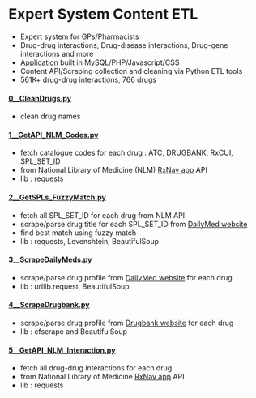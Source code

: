 # Expert System Content ETL
- Expert system for GPs/Pharmacists
- Drug-drug interactions, Drug-disease interactions, Drug-gene interactions and more
- <a href="https://github.com/bjmcnamee/Compass_Application">Application</a> built in MySQL/PHP/Javascript/CSS
- Content API/Scraping collection and cleaning via Python ETL tools
- 561K+ drug-drug interactions, 766 drugs
####
####
#### <a href="https://github.com/bjmcnamee/Compass_ETL/blob/main/ETL/code/0__CleanDrugs.py">0__CleanDrugs.py</a>
- clean drug names

#### <a href="https://github.com/bjmcnamee/Compass_ETL/blob/main/ETL/code/1__GetAPI_NLM_Codes.py">1__GetAPI_NLM_Codes.py</a>
- fetch catalogue codes for each drug : ATC, DRUGBANK, RxCUI, SPL_SET_ID
- from National Library of Medicine (NLM) <a href="https://mor.nlm.nih.gov/RxNav/">RxNav app</a> API
- lib : requests

#### <a href="https://github.com/bjmcnamee/Compass_ETL/blob/main/ETL/code/2__GetSPLs_FuzzyMatch.py">2__GetSPLs_FuzzyMatch.py</a>
- fetch all SPL_SET_ID for each drug from NLM API
- scrape/parse drug title for each SPL_SET_ID from <a href="https://dailymed.nlm.nih.gov/dailymed/">DailyMed website</a> 
- find best match using fuzzy match
- lib : requests, Levenshtein, BeautifulSoup

#### <a href="https://github.com/bjmcnamee/Compass_ETL/blob/main/ETL/code/3__ScrapeDailyMeds.py">3__ScrapeDailyMeds.py</a>
- scrape/parse drug profile from <a href="https://dailymed.nlm.nih.gov/dailymed/">DailyMed website</a> for each drug
- lib : urllib.request, BeautifulSoup

#### <a href="https://github.com/bjmcnamee/Compass_ETL/blob/main/ETL/code/4__ScrapeDrugbank.py">4__ScrapeDrugbank.py</a>
- scrape/parse drug profile from <a href="https://go.drugbank.com/drugs">Drugbank website</a> for each drug
- lib : cfscrape and BeautifulSoup

#### <a href="https://github.com/bjmcnamee/Compass_ETL/blob/main/ETL/code/5__GetAPI_NLM_Interaction.py">5__GetAPI_NLM_Interaction.py</a>
- fetch all drug-drug interactions for each drug 
- from National Library of Medicine <a href="https://mor.nlm.nih.gov/RxNav/">RxNav app</a> API
- lib : requests
